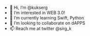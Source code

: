 - 👋 Hi, I’m @kukserg
- 👀 I’m interested in WEB 3.0!
- 🌱 I’m currently learning Swift, Python
- 💞️ I’m looking to collaborate on dAPPS
- 📫 Reach me at twitter @sirg_k 

<!---
kukserg/kukserg is a ✨ special ✨ repository because its `README.md` (this file) appears on your GitHub profile.
You can click the Preview link to take a look at your changes.
--->
